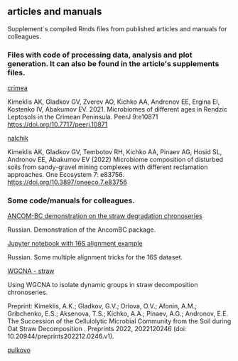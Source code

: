 ## articles and manuals
Supplement`s compiled Rmds files from published articles and manuals for colleagues.


### Files with code of processing data, analysis and plot generation. It can also be found in the article's supplements files.

[crimea](articles/krim_chrono.html)

Kimeklis AK, Gladkov GV, Zverev AO, Kichko AA, Andronov EE, Ergina EI, Kostenko IV, Abakumov EV. 2021. Microbiomes of different ages in Rendzic Leptosols in the Crimean Peninsula. PeerJ 9:e10871 https://doi.org/10.7717/peerj.10871 


[nalchik](articles/nal.html)

Kimeklis AK, Gladkov GV, Tembotov RH, Kichko AA, Pinaev AG, Hosid SL, Andronov EE, Abakumov EV (2022) Microbiome composition of disturbed soils from sandy-gravel mining complexes with different reclamation approaches. One Ecosystem 7: e83756. https://doi.org/10.3897/oneeco.7.e83756

### Some code/manuals for colleagues. 

[ANCOM-BC demonstration on the straw degradation chronoseries](manuals/ancombc_demonstaration_straw.html)

Russian. Demonstration of the AncomBC package.

[Jupyter notebook with 16S alignment example](manuals/align_clean.html)

Russian. Some multiple alignment tricks for the 16S dataset.

[WGCNA - straw](manuals/straw_wgcna.html)

Using WGCNA to isolate dynamic groups in straw decomposition chronoseries.

Preprint: Kimeklis, A.K.; Gladkov, G.V.; Orlova, O.V.; Afonin, A.M.; Gribchenko, E.S.; Aksenova, T.S.; Kichko, A.A.; Pinaev, A.G.; Andronov, E.E. The Succession of the Cellulolytic Microbial Community from the Soil during Oat Straw Decomposition . Preprints 2022, 2022120246 (doi: 10.20944/preprints202212.0246.v1).

[pulkovo](manuals/pulkovo.html)


